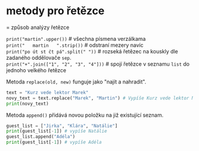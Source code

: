 # metody pro řetězce
= způsob analýzy řetězce

`print("martin".upper())` # všechna písmena verzálkama  
`print("   martin   ".strip())` # odstraní mezery navíc  
`print("po út st čt pá".split(" "))` # rozseká řetězec na kouskly dle zadaného oddělovače `sep`.  
`print("+".join(["1", "2", "3", "4"]))` # spojí řetězce v seznamu `list` do jednoho velkého řetězce  


Metoda `replace(old, new)` funguje jako "najít a nahradit".
```python
text = "Kurz vede lektor Marek"
novy_text = text.replace("Marek", "Martin") # Vypíše Kurz vede lektor Martin
print(novy_text)
```


Metoda `append()` přidává novou položku na již existující seznam.
```python
guest_list = ["Jirka", "Klára", "Natálie"]
print(guest_list[-1]) # vypíše Natálie  
guest_list.append("Adéla")
print(guest_list[-1]) # vypíše Adéla
```
